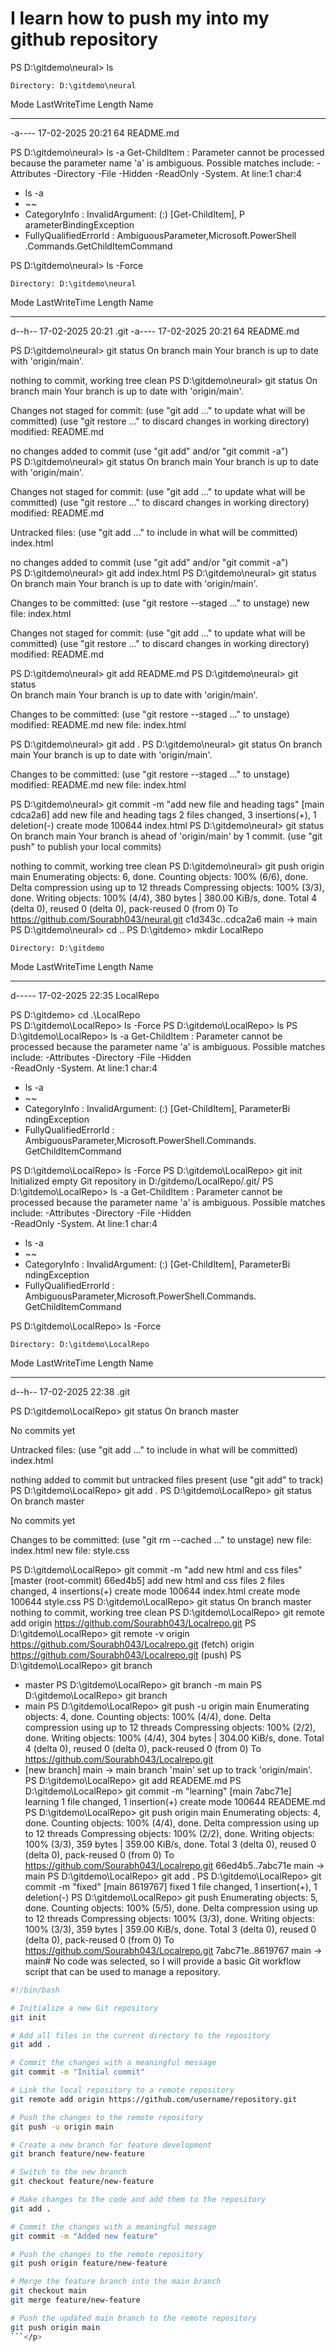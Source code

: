 # I learn how to push my into my github repository

<p>PS D:\gitdemo\neural> ls

    Directory: D:\gitdemo\neural

Mode LastWriteTime Length Name

---

-a---- 17-02-2025 20:21 64 README.md

PS D:\gitdemo\neural> ls -a
Get-ChildItem : Parameter cannot be processed because the parameter
name 'a' is ambiguous. Possible matches include: -Attributes
-Directory -File -Hidden -ReadOnly -System.
At line:1 char:4

- ls -a
- ~~
- CategoryInfo : InvalidArgument: (:) [Get-ChildItem], P  
  arameterBindingException
- FullyQualifiedErrorId : AmbiguousParameter,Microsoft.PowerShell  
  .Commands.GetChildItemCommand

PS D:\gitdemo\neural> ls -Force

> >

    Directory: D:\gitdemo\neural

Mode LastWriteTime Length Name

---

d--h-- 17-02-2025 20:21 .git
-a---- 17-02-2025 20:21 64 README.md

PS D:\gitdemo\neural> git status
On branch main
Your branch is up to date with 'origin/main'.

nothing to commit, working tree clean
PS D:\gitdemo\neural> git status
On branch main
Your branch is up to date with 'origin/main'.

Changes not staged for commit:
(use "git add <file>..." to update what will be committed)
(use "git restore <file>..." to discard changes in working directory)
modified: README.md

no changes added to commit (use "git add" and/or "git commit -a")  
PS D:\gitdemo\neural> git status
On branch main
Your branch is up to date with 'origin/main'.

Changes not staged for commit:
(use "git add <file>..." to update what will be committed)
(use "git restore <file>..." to discard changes in working directory)
modified: README.md

Untracked files:
(use "git add <file>..." to include in what will be committed)  
 index.html

no changes added to commit (use "git add" and/or "git commit -a")  
PS D:\gitdemo\neural> git add index.html
PS D:\gitdemo\neural> git status  
On branch main
Your branch is up to date with 'origin/main'.

Changes to be committed:
(use "git restore --staged <file>..." to unstage)
new file: index.html

Changes not staged for commit:
(use "git add <file>..." to update what will be committed)
(use "git restore <file>..." to discard changes in working directory)
modified: README.md

PS D:\gitdemo\neural> git add README.md
PS D:\gitdemo\neural> git status  
On branch main
Your branch is up to date with 'origin/main'.

Changes to be committed:
(use "git restore --staged <file>..." to unstage)
modified: README.md
new file: index.html

PS D:\gitdemo\neural> git add .
PS D:\gitdemo\neural> git status
On branch main
Your branch is up to date with 'origin/main'.

Changes to be committed:
(use "git restore --staged <file>..." to unstage)
modified: README.md
new file: index.html

PS D:\gitdemo\neural> git commit -m "add new file and heading tags"
[main cdca2a6] add new file and heading tags
2 files changed, 3 insertions(+), 1 deletion(-)
create mode 100644 index.html
PS D:\gitdemo\neural> git status
On branch main
Your branch is ahead of 'origin/main' by 1 commit.
(use "git push" to publish your local commits)

nothing to commit, working tree clean
PS D:\gitdemo\neural> git push origin main
Enumerating objects: 6, done.
Counting objects: 100% (6/6), done.
Delta compression using up to 12 threads
Compressing objects: 100% (3/3), done.
Writing objects: 100% (4/4), 380 bytes | 380.00 KiB/s, done.
Total 4 (delta 0), reused 0 (delta 0), pack-reused 0 (from 0)
To https://github.com/Sourabh043/neural.git
c1d343c..cdca2a6 main -> main
PS D:\gitdemo\neural> cd ..
PS D:\gitdemo> mkdir LocalRepo

    Directory: D:\gitdemo

Mode LastWriteTime Length Name

---

d----- 17-02-2025 22:35 LocalRepo

PS D:\gitdemo> cd .\LocalRepo\
PS D:\gitdemo\LocalRepo> ls -Force
PS D:\gitdemo\LocalRepo> ls
PS D:\gitdemo\LocalRepo> ls -a
Get-ChildItem : Parameter cannot be processed because the parameter name 'a' is
ambiguous. Possible matches include: -Attributes -Directory -File -Hidden  
-ReadOnly -System.
At line:1 char:4

- ls -a
- ~~
- CategoryInfo : InvalidArgument: (:) [Get-ChildItem], ParameterBi  
  ndingException
- FullyQualifiedErrorId : AmbiguousParameter,Microsoft.PowerShell.Commands.  
  GetChildItemCommand

PS D:\gitdemo\LocalRepo> ls -Force
PS D:\gitdemo\LocalRepo> git init
Initialized empty Git repository in D:/gitdemo/LocalRepo/.git/
PS D:\gitdemo\LocalRepo> ls -a
Get-ChildItem : Parameter cannot be processed because the parameter name 'a' is
ambiguous. Possible matches include: -Attributes -Directory -File -Hidden  
-ReadOnly -System.
At line:1 char:4

- ls -a
- ~~
- CategoryInfo : InvalidArgument: (:) [Get-ChildItem], ParameterBi  
  ndingException
- FullyQualifiedErrorId : AmbiguousParameter,Microsoft.PowerShell.Commands.  
  GetChildItemCommand

PS D:\gitdemo\LocalRepo> ls -Force

    Directory: D:\gitdemo\LocalRepo

Mode LastWriteTime Length Name

---

d--h-- 17-02-2025 22:38 .git

PS D:\gitdemo\LocalRepo> git status
On branch master

No commits yet

Untracked files:
(use "git add <file>..." to include in what will be committed)
index.html

nothing added to commit but untracked files present (use "git add" to track)  
PS D:\gitdemo\LocalRepo> git add .
PS D:\gitdemo\LocalRepo> git status
On branch master

No commits yet

Changes to be committed:
(use "git rm --cached <file>..." to unstage)
new file: index.html
new file: style.css

PS D:\gitdemo\LocalRepo> git commit -m "add new html and css files"  
[master (root-commit) 66ed4b5] add new html and css files
2 files changed, 4 insertions(+)
create mode 100644 index.html
create mode 100644 style.css
PS D:\gitdemo\LocalRepo> git status
On branch master
nothing to commit, working tree clean
PS D:\gitdemo\LocalRepo> git remote add origin https://github.com/Sourabh043/Localrepo.git
PS D:\gitdemo\LocalRepo> git remote -v
origin https://github.com/Sourabh043/Localrepo.git (fetch)
origin https://github.com/Sourabh043/Localrepo.git (push)
PS D:\gitdemo\LocalRepo> git branch

- master
  PS D:\gitdemo\LocalRepo> git branch -m main
  PS D:\gitdemo\LocalRepo> git branch
- main
  PS D:\gitdemo\LocalRepo> git push -u origin main
  Enumerating objects: 4, done.
  Counting objects: 100% (4/4), done.
  Delta compression using up to 12 threads
  Compressing objects: 100% (2/2), done.
  Writing objects: 100% (4/4), 304 bytes | 304.00 KiB/s, done.
  Total 4 (delta 0), reused 0 (delta 0), pack-reused 0 (from 0)
  To https://github.com/Sourabh043/Localrepo.git
- [new branch] main -> main
  branch 'main' set up to track 'origin/main'.
  PS D:\gitdemo\LocalRepo> git add READEME.md
  PS D:\gitdemo\LocalRepo> git commit -m "learning"
  [main 7abc71e] learning
  1 file changed, 1 insertion(+)
  create mode 100644 READEME.md
  PS D:\gitdemo\LocalRepo> git push origin main
  Enumerating objects: 4, done.
  Counting objects: 100% (4/4), done.
  Delta compression using up to 12 threads
  Compressing objects: 100% (2/2), done.
  Writing objects: 100% (3/3), 359 bytes | 359.00 KiB/s, done.
  Total 3 (delta 0), reused 0 (delta 0), pack-reused 0 (from 0)
  To https://github.com/Sourabh043/Localrepo.git
  66ed4b5..7abc71e main -> main
  PS D:\gitdemo\LocalRepo> git add .
  PS D:\gitdemo\LocalRepo> git commit -m "fixed"
  [main 8619767] fixed
  1 file changed, 1 insertion(+), 1 deletion(-)
  PS D:\gitdemo\LocalRepo> git push
  Enumerating objects: 5, done.
  Counting objects: 100% (5/5), done.
  Delta compression using up to 12 threads
  Compressing objects: 100% (3/3), done.
  Writing objects: 100% (3/3), 359 bytes | 359.00 KiB/s, done.
  Total 3 (delta 0), reused 0 (delta 0), pack-reused 0 (from 0)
  To https://github.com/Sourabh043/Localrepo.git
  7abc71e..8619767 main -> main# No code was selected, so I will provide a basic Git workflow script that can be used to manage a repository.

````bash
#!/bin/bash

# Initialize a new Git repository
git init

# Add all files in the current directory to the repository
git add .

# Commit the changes with a meaningful message
git commit -m "Initial commit"

# Link the local repository to a remote repository
git remote add origin https://github.com/username/repository.git

# Push the changes to the remote repository
git push -u origin main

# Create a new branch for feature development
git branch feature/new-feature

# Switch to the new branch
git checkout feature/new-feature

# Make changes to the code and add them to the repository
git add .

# Commit the changes with a meaningful message
git commit -m "Added new feature"

# Push the changes to the remote repository
git push origin feature/new-feature

# Merge the feature branch into the main branch
git checkout main
git merge feature/new-feature

# Push the updated main branch to the remote repository
git push origin main
```</p>
````
